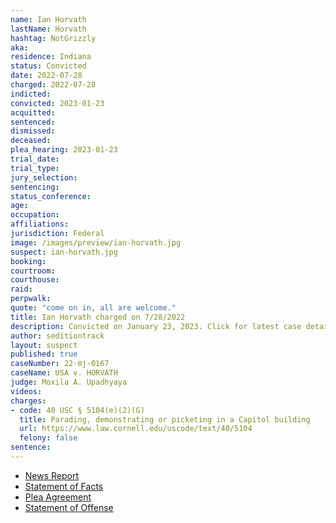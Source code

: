 ```yaml
---
name: Ian Horvath
lastName: Horvath
hashtag: NotGrizzly
aka:
residence: Indiana
status: Convicted
date: 2022-07-28
charged: 2022-07-28
indicted:
convicted: 2023-01-23
acquitted:
sentenced:
dismissed:
deceased:
plea_hearing: 2023-01-23
trial_date:
trial_type:
jury_selection:
sentencing:
status_conference:
age:
occupation:
affiliations:
jurisdiction: Federal
image: /images/preview/ian-horvath.jpg
suspect: ian-horvath.jpg
booking:
courtroom:
courthouse:
raid:
perpwalk:
quote: "come on in, all are welcome."
title: Ian Horvath charged on 7/28/2022
description: Convicted on January 23, 2023. Click for latest case details.
author: seditiontrack
layout: suspect
published: true
caseNumber: 22-mj-0167
caseName: USA v. HORVATH
judge: Moxila A. Upadhyaya
videos:
charges:
- code: 40 USC § 5104(e)(2)(G)
  title: Parading, demonstrating or picketing in a Capitol building
  url: https://www.law.cornell.edu/uscode/text/40/5104
  felony: false
sentence:
---
```

- [News Report](https://www.wishtv.com/news/indiana-news/northern-indiana-man-arrested-for-entering-capitol-on-jan-6/)
- [Statement of Facts](https://storage.courtlistener.com/recap/gov.uscourts.dcd.245770/gov.uscourts.dcd.245770.1.1.pdf)
- [Plea Agreement](https://storage.courtlistener.com/recap/gov.uscourts.dcd.248373/gov.uscourts.dcd.248373.13.0.pdf)
- [Statement of Offense](https://storage.courtlistener.com/recap/gov.uscourts.dcd.248373/gov.uscourts.dcd.248373.14.0.pdf)
